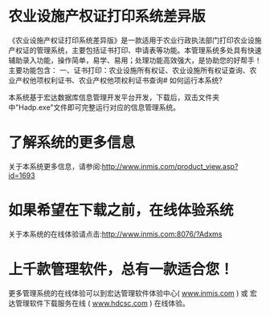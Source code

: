 # 农业设施产权证打印系统差异版
《农业设施产权证打印系统差异版》是一款适用于农业行政执法部门打印农业设施产权证的管理系统，主要包括证书打印、申请表等功能。本管理系统多处具有快速辅助录入功能，操作简单，易学、易用；处理功能高效强大，是协助您的好帮手！
主要功能包含：
一、证书打印：农业设施所有权证、农业设施所有权证查询、农业产权他项权利证书、农业产权他项权利证书查询# 如何运行本系统?

本系统基于宏达数据库信息管理开发平台开发，下载后，双击文件夹中"Hadp.exe"文件即可完整运行对应的信息管理系统。

# 了解系统的更多信息

关于本系统更多信息，请参阅:http://www.inmis.com/product_view.asp?id=1693

# 如果希望在下载之前，在线体验系统

关于本系统的在线体验请点击:http://www.inmis.com:8076/?Adxms

# 上千款管理软件，总有一款适合您！

更多管理系统的在线体验可以到宏达管理软件体验中心( www.inmis.com ) 或 宏达管理软件下载服务在线 ( www.hdcsc.com ) 在线体验。

